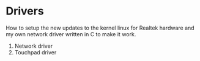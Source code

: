 # Drivers

How to setup the new updates to the kernel linux for Realtek hardware and my own network driver written in C to make it work.

1. Network driver
2. Touchpad driver
